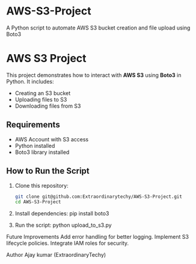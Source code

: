 # AWS-S3-Project
A Python script to automate AWS S3 bucket creation and file upload using Boto3 

# AWS S3 Project

This project demonstrates how to interact with **AWS S3** using **Boto3** in Python. It includes:
- Creating an S3 bucket
- Uploading files to S3
- Downloading files from S3

## Requirements
- AWS Account with S3 access
- Python installed
- Boto3 library installed

## How to Run the Script
1. Clone this repository:
   ```bash
   git clone git@github.com:Extraordinarytechy/AWS-S3-Project.git
   cd AWS-S3-Project

2. Install dependencies:
    pip install boto3

3. Run the script:
   python upload_to_s3.py


 
  Future Improvements
  Add error handling for better logging.
  Implement S3 lifecycle policies.
  Integrate IAM roles for security.

  Author
Ajay kumar (ExtraordinaryTechy)





